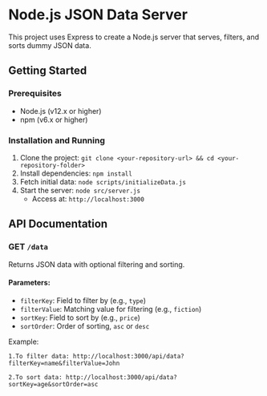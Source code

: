 # Node.js JSON Data Server

This project uses Express to create a Node.js server that serves, filters, and sorts dummy JSON data.

## Getting Started

### Prerequisites
- Node.js (v12.x or higher)
- npm (v6.x or higher)

### Installation and Running
1. Clone the project: `git clone <your-repository-url> && cd <your-repository-folder>`
2. Install dependencies: `npm install`
3. Fetch initial data: `node scripts/initializeData.js`
4. Start the server: `node src/server.js`
   - Access at: `http://localhost:3000`

## API Documentation

### GET `/data`
Returns JSON data with optional filtering and sorting.

#### Parameters:
- `filterKey`: Field to filter by (e.g., `type`)
- `filterValue`: Matching value for filtering (e.g., `fiction`)
- `sortKey`: Field to sort by (e.g., `price`)
- `sortOrder`: Order of sorting, `asc` or `desc`

Example: 

`1.To filter data: http://localhost:3000/api/data?filterKey=name&filterValue=John`

`2.To sort data: http://localhost:3000/api/data?sortKey=age&sortOrder=asc`
